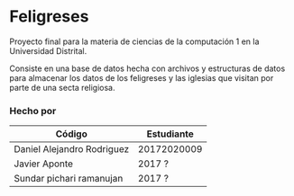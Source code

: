 # Feligreses
Proyecto final para la materia de ciencias de la computación 1 en la Universidad Distrital.

Consiste en una base de datos hecha con archivos y estructuras de datos para almacenar los datos de los feligreses y las iglesias que visitan por parte de una secta religiosa.

### Hecho por
|Código|Estudiante|
|------|----------|
|Daniel Alejandro Rodriguez|20172020009|
|Javier Aponte| 2017 ?|
|Sundar pichari ramanujan|2017 ?| 
